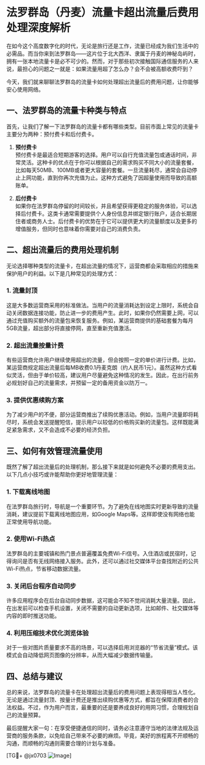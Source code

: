 # 法罗群岛（丹麦）流量卡超出流量后费用处理深度解析

在如今这个高度数字化的时代，无论是旅行还是工作，流量已经成为我们生活中的必需品。而当你来到法罗群岛——这片位于北大西洋、隶属于丹麦的神秘岛屿时，拥有一张本地流量卡是必不可少的。然而，对于那些初次接触国际通信服务的人来说，最担心的问题之一就是：如果流量用超了怎么办？会不会被高额收费吓到？

今天，我们就来聊聊法罗群岛的流量卡如何处理超出流量后的费用问题，让你能够安心使用网络。

## 一、法罗群岛的流量卡种类与特点

首先，让我们了解一下法罗群岛的流量卡都有哪些类型。目前市面上常见的流量卡主要分为两种：预付费卡和后付费卡。

1. **预付费卡**  
   预付费卡是最适合短期游客的选择。用户可以自行充值流量包或通话时间，非常灵活。这种卡的优点在于你可以根据自己的需求购买不同大小的流量套餐，比如每天50MB、100MB或者更大容量的套餐。一旦流量耗尽，通常会自动停止上网功能，直到你再次充值为止。这种方式避免了因超量使用而导致的高额账单。

2. **后付费卡**  
   如果你在法罗群岛停留的时间较长，并且希望获得更稳定的服务体验，可以选择后付费卡。这类卡通常需要提供个人身份信息并绑定银行账户，适合长期居住者或商务人士。后付费卡的优势在于它可以提供更大的流量额度以及更多的增值服务，但同时也意味着你需要对自己的消费负责。

## 二、超出流量后的费用处理机制

无论选择哪种类型的流量卡，在超出流量的情况下，运营商都会采取相应的措施来保护用户的利益。以下是几种常见的处理方式：

### 1. 流量封顶
这是大多数运营商采用的标准做法。当用户的流量消耗达到设定上限时，系统会自动关闭数据连接功能，防止进一步的费用产生。此时，如果你仍然需要上网，可以通过充值购买额外的流量包来恢复服务。例如，某运营商提供的基础套餐为每月5GB流量，超出部分将直接停网，直至重新充值激活。

### 2. 超出流量按量计费
有些运营商允许用户继续使用超出的流量，但会按照一定的单价进行计费。比如，某运营商规定超出流量后每MB收费0.1丹麦克朗（约人民币1元）。虽然这种方式看似灵活，但由于单价较高，建议用户尽量避免这种情况的发生。因此，在出行前务必规划好自己的流量需求，并预留一定的备用资金以防万一。

### 3. 提供优惠续购方案
为了减少用户的不便，部分运营商推出了续购优惠活动。例如，当用户流量即将耗尽时，系统会发送提醒短信，提示用户以较低的价格购买新的流量包。这样既能满足紧急需求，又不会造成不必要的经济负担。

## 三、如何有效管理流量使用

既然了解了超出流量后的处理机制，那么接下来就是如何避免不必要的费用支出。以下几点小技巧或许能帮助你更好地管理流量：

### 1. 下载离线地图
在法罗群岛旅行时，导航是一个重要环节。为了避免在线地图实时更新导致的流量消耗，建议提前下载离线地图应用，如Google Maps等。这样即使没有网络也能正常使用导航功能。

### 2. 使用Wi-Fi热点
法罗群岛的主要城镇和热门景点普遍覆盖免费Wi-Fi信号。入住酒店或民宿时，记得询问是否有无线网络接入服务。此外，还可以通过社交媒体平台查找附近的公共Wi-Fi热点，节省移动数据流量。

### 3. 关闭后台程序自动同步
许多应用程序会在后台自动同步数据，这可能会不知不觉间消耗大量流量。因此，在出发前可以检查手机设置，关闭不需要的自动更新选项，比如邮件、社交媒体等内容的即时推送功能。

### 4. 利用压缩技术优化浏览体验
对于一些对图片质量要求不高的场景，可以选择启用浏览器的“节省流量”模式。该模式会自动降低网页图像的分辨率，从而大幅减少数据传输量。

## 四、总结与建议

总的来说，法罗群岛的流量卡在处理超出流量后的费用问题上表现得相当人性化。无论是通过流量封顶、按量计费还是推出续购优惠等方式，都旨在保障消费者的合法权益。不过，作为用户而言，最重要的还是要养成良好的用网习惯，合理规划自己的流量预算。

最后提醒大家一句：在享受便捷通信的同时，请务必注意遵守当地的法律法规及运营商的服务条款，以免给自己带来不必要的麻烦。毕竟，美好的旅程离不开顺畅的沟通，而顺畅的沟通则需要合理的计划与准备。

[TG💪+ @jx0703 ![Image](https://github.com/user-attachments/assets/dbca1d08-cadb-493c-b0ec-ad6f7a83f270)]